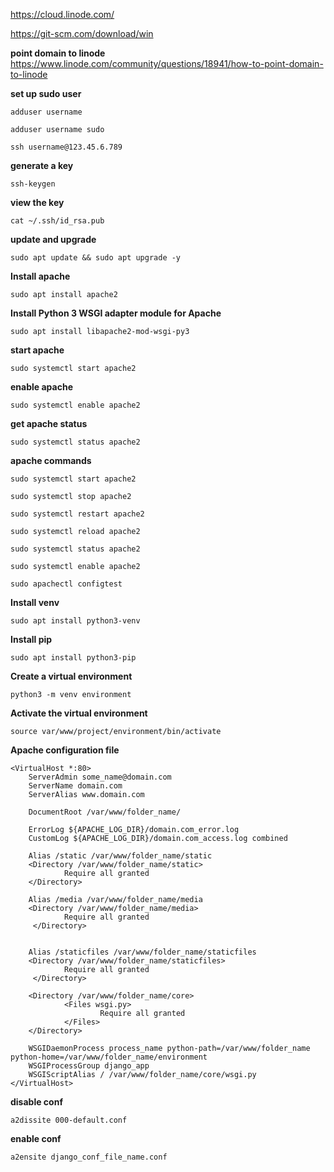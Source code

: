 https://cloud.linode.com/

https://git-scm.com/download/win

**point domain to linode**
https://www.linode.com/community/questions/18941/how-to-point-domain-to-linode

**set up sudo user**
```
adduser username

adduser username sudo
 
ssh username@123.45.6.789
```

**generate a key**
```
ssh-keygen
```
**view the key**
```
cat ~/.ssh/id_rsa.pub
```
**update and upgrade**
```
sudo apt update && sudo apt upgrade -y
```
**Install apache**
```
sudo apt install apache2 
```
**Install Python 3 WSGI adapter module for Apache**
```
sudo apt install libapache2-mod-wsgi-py3
```
**start apache**
```
sudo systemctl start apache2
```
**enable apache**
```
sudo systemctl enable apache2
```
**get apache status**
```
sudo systemctl status apache2
```
**apache commands**
```
sudo systemctl start apache2 

sudo systemctl stop apache2 

sudo systemctl restart apache2 

sudo systemctl reload apache2 

sudo systemctl status apache2 

sudo systemctl enable apache2

sudo apachectl configtest 
```
**Install venv**
```
sudo apt install python3-venv 
```
**Install pip**
```
sudo apt install python3-pip
```
**Create a virtual environment**
```
python3 -m venv environment
```
**Activate the virtual environment**
```
source var/www/project/environment/bin/activate
```

**Apache configuration file**
```
<VirtualHost *:80>
    ServerAdmin some_name@domain.com
    ServerName domain.com
    ServerAlias www.domain.com

    DocumentRoot /var/www/folder_name/

    ErrorLog ${APACHE_LOG_DIR}/domain.com_error.log
    CustomLog ${APACHE_LOG_DIR}/domain.com_access.log combined

    Alias /static /var/www/folder_name/static
    <Directory /var/www/folder_name/static>
            Require all granted
    </Directory>

    Alias /media /var/www/folder_name/media
    <Directory /var/www/folder_name/media>
            Require all granted
     </Directory>


    Alias /staticfiles /var/www/folder_name/staticfiles
    <Directory /var/www/folder_name/staticfiles>
            Require all granted
     </Directory>

    <Directory /var/www/folder_name/core>
            <Files wsgi.py>
                    Require all granted
            </Files>
    </Directory>

    WSGIDaemonProcess process_name python-path=/var/www/folder_name python-home=/var/www/folder_name/environment
    WSGIProcessGroup django_app
    WSGIScriptAlias / /var/www/folder_name/core/wsgi.py
</VirtualHost>    
```

**disable conf**
```
a2dissite 000-default.conf 
```
**enable conf**
```
a2ensite django_conf_file_name.conf
```